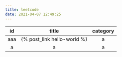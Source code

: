 ```yaml
---
title: leetcode
date: 2021-04-07 12:49:25
---
```




|  id  |            title            | category |
| :--: | :-------------------------: | :------: |
| aaa  | {% post_link hello-world %} |    a     |
|  a   |              a              |    a     |

